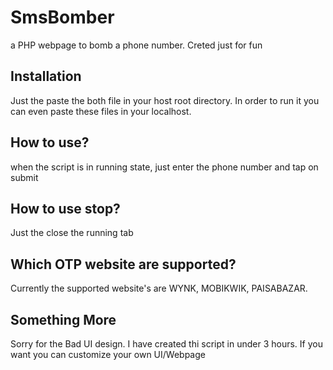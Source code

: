 # SmsBomber
a PHP webpage to bomb a phone number. Creted just for fun

## Installation
Just the paste the both file in your host root directory. In order to run it you can even paste these files in your localhost.

## How to use?
when the script is in running state, just enter the phone number and tap on submit

## How to use stop?
Just the close the running tab

## Which OTP website are supported?
Currently the supported website's are WYNK, MOBIKWIK, PAISABAZAR.

## Something More
Sorry for the Bad UI design.
I have created thi script in under 3 hours.
If you want you can customize your own UI/Webpage
